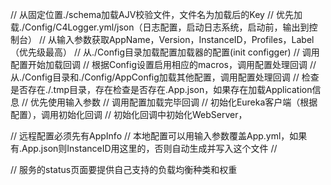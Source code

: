 // 从固定位置./schema加载AJV校验文件，文件名为加载后的Key
// 优先加载./Config/C4Logger.yml/json（日志配置，启动日志系统，启动前，输出到控制台）
// 从输入参数获取AppName，Version，InstanceID，Profiles，Label（优先级最高）
// 从./Config目录加载配置加载器的配置(init configger)
// 调用配置开始加载回调
// 根据Config设置启用相应的macros，调用配置处理回调
// 从./Config目录和./Config/AppConfig加载其他配置，调用配置处理回调
// 检查是否存在./.tmp目录，存在检查是否存在.App.json，如果存在加载Application信息
// 优先使用输入参数
// 调用配置加载完毕回调
// 初始化Eureka客户端（根据配置），调用初始化回调
// 初始化回调中初始化WebServer，


// 远程配置必须先有AppInfo
// 本地配置可以用输入参数覆盖App.yml，如果有.App.json则InstanceID用这里的，否则自动生成并写入这个文件
// 


// 服务的status页面要提供自己支持的负载均衡种类和权重